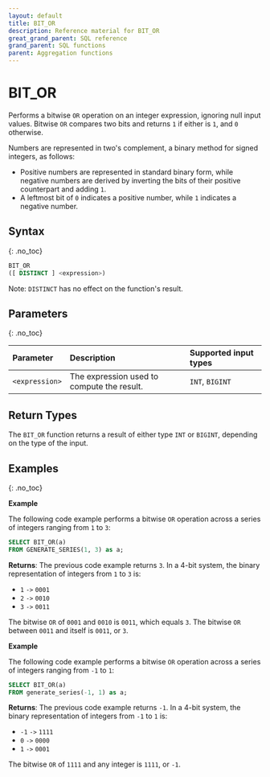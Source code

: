 ```yaml
---
layout: default
title: BIT_OR
description: Reference material for BIT_OR
great_grand_parent: SQL reference
grand_parent: SQL functions
parent: Aggregation functions
---
```


# BIT_OR

Performs a bitwise `OR` operation on an integer expression, ignoring null input values. Bitwise `OR` compares two bits and returns `1` if either is `1`, and `0` otherwise.

Numbers are represented in two's complement, a binary method for signed integers, as follows:

* Positive numbers are represented in standard binary form, while negative numbers are derived by inverting the bits of their positive counterpart and adding `1`. 
* A leftmost bit of `0` indicates a positive number, while `1` indicates a negative number.

## Syntax

{: .no_toc}

```sql
BIT_OR
([ DISTINCT ] <expression>)
```
Note: `DISTINCT` has no effect on the function's result.

## Parameters

{: .no_toc}

| Parameter      | Description                                  | Supported input types |
|:---------------|:---------------------------------------------|:----------------------|
| `<expression>` | The expression used to compute the result. | `INT`, `BIGINT`       |

## Return Types

The `BIT_OR` function returns a result of either type `INT` or `BIGINT`, depending on the type of the input.

## Examples

{: .no_toc}

**Example**

The following code example performs a bitwise `OR` operation across a series of integers ranging from `1` to `3`:

```sql
SELECT BIT_OR(a)
FROM GENERATE_SERIES(1, 3) as a;
```

**Returns**: The previous code example returns `3`. In a 4-bit system, the binary representation of integers from `1` to `3` is:

* `1` `->` `0001`
* `2` `->` `0010`
* `3` `->` `0011`

The bitwise `OR` of `0001` and `0010` is `0011`, which equals `3`. The bitwise `OR` between `0011` and itself is `0011`, or `3`.

**Example**

The following code example performs a bitwise `OR` operation across a series of integers ranging from `-1` to `1`:

```sql
SELECT BIT_OR(a)
FROM generate_series(-1, 1) as a;
```

**Returns**: The previous code example returns `-1`. In a 4-bit system, the binary representation of integers from `-1` to `1` is:

* `-1` `->` `1111`
* `0` `->` `0000`
* `1` `->` `0001`

The bitwise `OR` of `1111` and any integer is `1111`, or `-1`.

